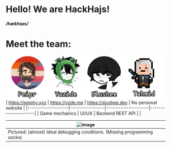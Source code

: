 # Hello! We are HackHajs!
##### /hækhaɪs/
# Meet the team:
![team](https://raw.githubusercontent.com/HackHajs/.github/main/profile/team.png)
| https://peiphy.xyz | https://yzde.me | https://slushee.dev | No personal website |
|--------------------|-----------------|---------------------|---------------------|
| Game mechanics     | UI/UX           | Backend REST API    |                     |

|![image](https://github.com/HackHajs/.github/assets/72313029/6ec22738-2951-4f46-80a9-1a7461a1606e)|
|--------------------------------------------------------------------------------------------------|
| Pictured: (almost) Ideal debugging conditions. (Missing programming socks)                       |
